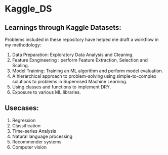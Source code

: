 # Kaggle_DS
## Learnings through Kaggle Datasets: <br />
Problems included in these repository have helped me draft a workflow in my methodology: <br />
   1. Data Preparation: Exploratory Data Analysis and Cleaning.
   2. Feature Exngineering : perform Feature Extraction, Selection and Scaling.
   3. Model Training: Training an ML algorithm and perform model evaluation. 
   4. A hierarchical approach to problem-solving using simple-to-complex solutions to problems in Supervised Machine Learning.
   5. Using classes and functions to implement DRY.
   6. Exposure to various ML libraries.
   
   
## Usecases:

1. Regression
2. Classification
3. Time-series Analysis
4. Natural language processing
5. Recommender systems
6. Computer vision